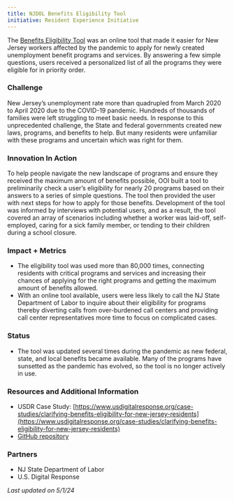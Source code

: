```yaml
---
title: NJDOL Benefits Eligibility Tool
initiative: Resident Experience Initiative
---
```


The [Benefits Eligibility Tool](https://getstarted.nj.gov/labor/) was an online tool that made it easier for New Jersey workers affected by the pandemic to apply for newly created unemployment benefit programs and services. By answering a few simple questions, users received a personalized list of all the programs they were eligible for in priority order.

### Challenge

New Jersey’s unemployment rate more than quadrupled from March 2020 to April 2020 due to the COVID-19 pandemic. Hundreds of thousands of families were left struggling to meet basic needs. In response to this unprecedented challenge, the State and federal governments created new laws, programs, and benefits to help. But many residents were unfamiliar with these programs and uncertain which was right for them.

### Innovation In Action

To help people navigate the new landscape of programs and ensure they received the maximum amount of benefits possible, OOI built a tool to preliminarily check a user’s eligibility for nearly 20 programs based on their answers to a series of simple questions. The tool then provided the user with next steps for how to apply for those benefits. Development of the tool was informed by interviews with potential users, and as a result, the tool covered an array of scenarios including whether a worker was laid-off, self-employed, caring for a sick family member, or tending to their children during a school closure.

### Impact \+ Metrics

* The eligibility tool was used more than 80,000 times, connecting residents with critical programs and services and increasing their chances of applying for the right programs and getting the maximum amount of benefits allowed.  
* With an online tool available, users were less likely to call the NJ State Department of Labor to inquire about their eligibility for programs thereby diverting calls from over-burdened call centers and providing call center representatives more time to focus on complicated cases.

### Status

* The tool was updated several times during the pandemic as new federal, state, and local benefits became available. Many of the programs have sunsetted as the pandemic has evolved, so the tool is no longer actively in use.

### Resources and Additional Information

* USDR Case Study: [https://www.usdigitalresponse.org/case-studies/clarifying-benefits-eligibility-for-new-jersey-residents](https://www.usdigitalresponse.org/case-studies/clarifying-benefits-eligibility-for-new-jersey-residents)  
* [GitHub repository](https://github.com/newjersey/dol-eligibility-tool)

### Partners

* NJ State Department of Labor  
* U.S. Digital Response

*Last updated on 5/1/24* 
